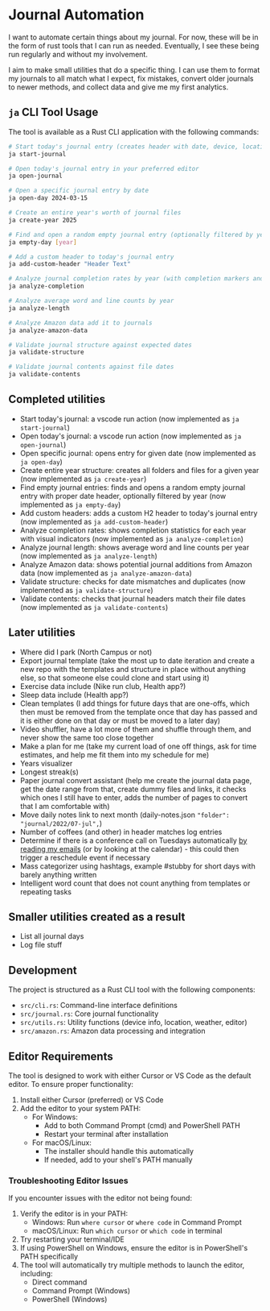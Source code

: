 # Journal Automation

I want to automate certain things about my journal. For now, these will be in the form of rust tools that I can run as needed. Eventually, I see these being run regularly and without my involvement.

I aim to make small utilities that do a specific thing. I can use them to format my journals to all match what I expect, fix mistakes, convert older journals to newer methods, and collect data and give me my first analytics.

## `ja` CLI Tool Usage

The tool is available as a Rust CLI application with the following commands:

```bash
# Start today's journal entry (creates header with date, device, location, and weather)
ja start-journal

# Open today's journal entry in your preferred editor
ja open-journal

# Open a specific journal entry by date
ja open-day 2024-03-15

# Create an entire year's worth of journal files
ja create-year 2025

# Find and open a random empty journal entry (optionally filtered by year)
ja empty-day [year]

# Add a custom header to today's journal entry
ja add-custom-header "Header Text"

# Analyze journal completion rates by year (with completion markers and days remaining)
ja analyze-completion

# Analyze average word and line counts by year
ja analyze-length

# Analyze Amazon data add it to journals
ja analyze-amazon-data

# Validate journal structure against expected dates
ja validate-structure

# Validate journal contents against file dates
ja validate-contents
```

## Completed utilities

- Start today's journal: a vscode run action (now implemented as `ja start-journal`)
- Open today's journal: a vscode run action (now implemented as `ja open-journal`)
- Open specific journal: opens entry for given date (now implemented as `ja open-day`)
- Create entire year structure: creates all folders and files for a given year (now implemented as `ja create-year`)
- Find empty journal entries: finds and opens a random empty journal entry with proper date header, optionally filtered by year (now implemented as `ja empty-day`)
- Add custom headers: adds a custom H2 header to today's journal entry (now implemented as `ja add-custom-header`)
- Analyze completion rates: shows completion statistics for each year with visual indicators (now implemented as `ja analyze-completion`)
- Analyze journal length: shows average word and line counts per year (now implemented as `ja analyze-length`)
- Analyze Amazon data: shows potential journal additions from Amazon data (now implemented as `ja analyze-amazon-data`)
- Validate structure: checks for date mismatches and duplicates (now implemented as `ja validate-structure`)
- Validate contents: checks that journal headers match their file dates (now implemented as `ja validate-contents`)

## Later utilities

- Where did I park (North Campus or not)
- Export journal template (take the most up to date iteration and create a new repo with the templates and structure in place without anything else, so that someone else could clone and start using it)
- Exercise data include (Nike run club, Health app?)
- Sleep data include (Health app?)
- Clean templates (I add things for future days that are one-offs, which then must be removed from the template once that day has passed and it is either done on that day or must be moved to a later day)
- Video shuffler, have a lot more of them and shuffle through them, and never show the same too close together
- Make a plan for me (take my current load of one off things, ask for time estimates, and help me fit them into my schedule for me)
- Years visualizer
- Longest streak(s)
- Paper journal convert assistant (help me create the journal data page, get the date range from that, create dummy files and links, it checks which ones I still have to enter, adds the number of pages to convert that I am comfortable with)
- Move daily notes link to next month (daily-notes.json `"folder": "journal/2022/07-jul",`)
- Number of coffees (and other) in header matches log entries
- Determine if there is a conference call on Tuesdays automatically [by reading my emails](https://www.codeforests.com/2020/06/04/python-to-read-email-from-outlook/) (or by looking at the calendar) - this could then trigger a reschedule event if necessary
- Mass categorizer using hashtags, example #stubby for short days with barely anything written
- Intelligent word count that does not count anything from templates or repeating tasks

## Smaller utilities created as a result

- List all journal days
- Log file stuff

## Development

The project is structured as a Rust CLI tool with the following components:

- `src/cli.rs`: Command-line interface definitions
- `src/journal.rs`: Core journal functionality
- `src/utils.rs`: Utility functions (device info, location, weather, editor)
- `src/amazon.rs`: Amazon data processing and integration

## Editor Requirements

The tool is designed to work with either Cursor or VS Code as the default editor. To ensure proper functionality:

1. Install either Cursor (preferred) or VS Code
2. Add the editor to your system PATH:
   - For Windows:
     - Add to both Command Prompt (cmd) and PowerShell PATH
     - Restart your terminal after installation
   - For macOS/Linux:
     - The installer should handle this automatically
     - If needed, add to your shell's PATH manually

### Troubleshooting Editor Issues

If you encounter issues with the editor not being found:

1. Verify the editor is in your PATH:
   - Windows: Run `where cursor` or `where code` in Command Prompt
   - macOS/Linux: Run `which cursor` or `which code` in terminal
2. Try restarting your terminal/IDE
3. If using PowerShell on Windows, ensure the editor is in PowerShell's PATH specifically
4. The tool will automatically try multiple methods to launch the editor, including:
   - Direct command
   - Command Prompt (Windows)
   - PowerShell (Windows)
